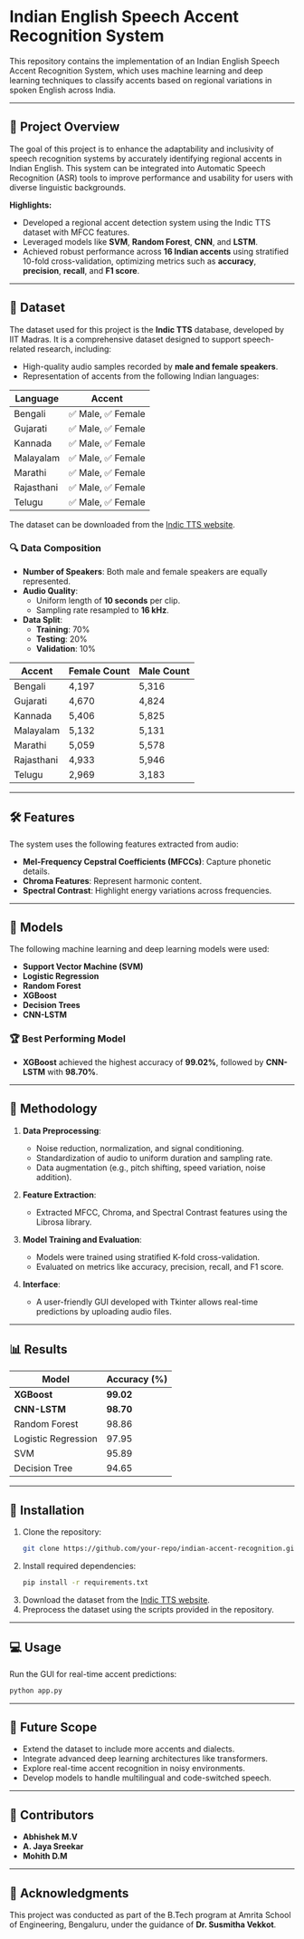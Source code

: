 # Indian English Speech Accent Recognition System

This repository contains the implementation of an Indian English Speech Accent Recognition System, which uses machine learning and deep learning techniques to classify accents based on regional variations in spoken English across India.

---

## 🎯 **Project Overview**

The goal of this project is to enhance the adaptability and inclusivity of speech recognition systems by accurately identifying regional accents in Indian English. This system can be integrated into Automatic Speech Recognition (ASR) tools to improve performance and usability for users with diverse linguistic backgrounds.

**Highlights:**
- Developed a regional accent detection system using the Indic TTS dataset with MFCC features.
- Leveraged models like **SVM**, **Random Forest**, **CNN**, and **LSTM**.
- Achieved robust performance across **16 Indian accents** using stratified 10-fold cross-validation, optimizing metrics such as **accuracy**, **precision**, **recall**, and **F1 score**.

---

## 📂 **Dataset**

The dataset used for this project is the **Indic TTS** database, developed by IIT Madras. It is a comprehensive dataset designed to support speech-related research, including:

- High-quality audio samples recorded by **male and female speakers**.
- Representation of accents from the following Indian languages:

| Language | Accent |
|----------|--------|
| Bengali  | ✅ Male, ✅ Female |
| Gujarati | ✅ Male, ✅ Female |
| Kannada  | ✅ Male, ✅ Female |
| Malayalam| ✅ Male, ✅ Female |
| Marathi  | ✅ Male, ✅ Female |
| Rajasthani| ✅ Male, ✅ Female |
| Telugu   | ✅ Male, ✅ Female |

The dataset can be downloaded from the [Indic TTS website](https://www.iitm.ac.in/donlab/indictts/database).

### 🔍 **Data Composition**
- **Number of Speakers**: Both male and female speakers are equally represented.
- **Audio Quality**:
  - Uniform length of **10 seconds** per clip.
  - Sampling rate resampled to **16 kHz**.
- **Data Split**:
  - **Training**: 70%
  - **Testing**: 20%
  - **Validation**: 10%

| **Accent**   | **Female Count** | **Male Count** |
|--------------|------------------|----------------|
| Bengali      | 4,197            | 5,316          |
| Gujarati     | 4,670            | 4,824          |
| Kannada      | 5,406            | 5,825          |
| Malayalam    | 5,132            | 5,131          |
| Marathi      | 5,059            | 5,578          |
| Rajasthani   | 4,933            | 5,946          |
| Telugu       | 2,969            | 3,183          |

---

## 🛠️ **Features**

The system uses the following features extracted from audio:
- **Mel-Frequency Cepstral Coefficients (MFCCs)**: Capture phonetic details.
- **Chroma Features**: Represent harmonic content.
- **Spectral Contrast**: Highlight energy variations across frequencies.

---

## 🤖 **Models**

The following machine learning and deep learning models were used:
- **Support Vector Machine (SVM)**
- **Logistic Regression**
- **Random Forest**
- **XGBoost**
- **Decision Trees**
- **CNN-LSTM**

### 🏆 **Best Performing Model**
- **XGBoost** achieved the highest accuracy of **99.02%**, followed by **CNN-LSTM** with **98.70%**.

---

## 🧩 **Methodology**

1. **Data Preprocessing**:
   - Noise reduction, normalization, and signal conditioning.
   - Standardization of audio to uniform duration and sampling rate.
   - Data augmentation (e.g., pitch shifting, speed variation, noise addition).

2. **Feature Extraction**:
   - Extracted MFCC, Chroma, and Spectral Contrast features using the Librosa library.

3. **Model Training and Evaluation**:
   - Models were trained using stratified K-fold cross-validation.
   - Evaluated on metrics like accuracy, precision, recall, and F1 score.

4. **Interface**:
   - A user-friendly GUI developed with Tkinter allows real-time predictions by uploading audio files.

---

## 📊 **Results**

| **Model**            | **Accuracy (%)** |
|----------------------|------------------|
| **XGBoost**         | **99.02**        |
| **CNN-LSTM**        | **98.70**        |
| Random Forest        | 98.86           |
| Logistic Regression  | 97.95           |
| SVM                  | 95.89           |
| Decision Tree        | 94.65           |

---

## 🚀 **Installation**

1. Clone the repository:
   ```bash
   git clone https://github.com/your-repo/indian-accent-recognition.git
   ```
2. Install required dependencies:
   ```bash
   pip install -r requirements.txt
   ```
3. Download the dataset from the [Indic TTS website](https://www.iitm.ac.in/donlab/indictts/database).
4. Preprocess the dataset using the scripts provided in the repository.

---

## 💻 **Usage**

Run the GUI for real-time accent predictions:
```bash
python app.py
```

---

## 🌟 **Future Scope**

- Extend the dataset to include more accents and dialects.
- Integrate advanced deep learning architectures like transformers.
- Explore real-time accent recognition in noisy environments.
- Develop models to handle multilingual and code-switched speech.

---

## 👥 **Contributors**

- **Abhishek M.V**  
- **A. Jaya Sreekar**  
- **Mohith D.M**

---

## 🙏 **Acknowledgments**

This project was conducted as part of the B.Tech program at Amrita School of Engineering, Bengaluru, under the guidance of **Dr. Susmitha Vekkot**.
